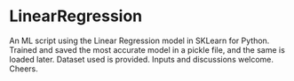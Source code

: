 # LinearRegression
An ML script using the Linear Regression model in SKLearn for Python. Trained and saved the most accurate model in a pickle file, and the same is loaded later. Dataset used is provided. Inputs and discussions welcome. Cheers.
